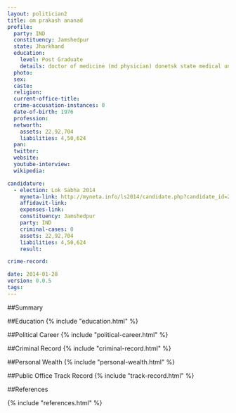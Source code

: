```yaml
---
layout: politician2
title: om prakash ananad
profile: 
  party: IND
  constituency: Jamshedpur
  state: Jharkhand
  education: 
    level: Post Graduate
    details: doctor of medicine (md physician) donetsk state medical university ukrain
  photo: 
  sex: 
  caste: 
  religion: 
  current-office-title: 
  crime-accusation-instances: 0
  date-of-birth: 1976
  profession: 
  networth: 
    assets: 22,92,704
    liabilities: 4,50,624
  pan: 
  twitter: 
  website: 
  youtube-interview: 
  wikipedia: 

candidature: 
  - election: Lok Sabha 2014
    myneta-link: http://myneta.info/ls2014/candidate.php?candidate_id=2853
    affidavit-link: 
    expenses-link: 
    constituency: Jamshedpur 
    party: IND
    criminal-cases: 0
    assets: 22,92,704
    liabilities: 4,50,624
    result:  

crime-record: 

date: 2014-01-28
version: 0.0.5
tags: 
---
```

##Summary


##Education
{% include "education.html" %}


##Political Career
{% include "political-career.html" %}


##Criminal Record
{% include "criminal-record.html" %}


##Personal Wealth
{% include "personal-wealth.html" %}


##Public Office Track Record
{% include "track-record.html" %}


##References


{% include "references.html" %}